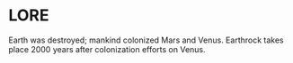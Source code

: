 # LORE
Earth was destroyed; mankind colonized Mars and Venus. Earthrock takes place 2000 years after colonization efforts on Venus.

